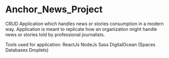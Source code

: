 # Anchor_News_Project
CRUD Application which handles news or stories consumption in a modern way. Application is meant to replicate how an organization might handle news or stories told by professional journalists.

Tools used for application:
ReactJs
NodeJs
Sass
DigitalOcean
(Spaces
Databases
Droplets)



